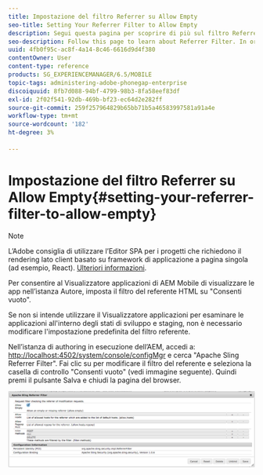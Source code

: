 ```yaml
---
title: Impostazione del filtro Referrer su Allow Empty
seo-title: Setting Your Referrer Filter to Allow Empty
description: Segui questa pagina per scoprire di più sul filtro Referrer. Per consentire al Visualizzatore applicazioni di AEM Mobile di visualizzare le app nell’istanza Autore, imposta il filtro del referente HTML su "Consenti vuoto".
seo-description: Follow this page to learn about Referrer Filter. In order to allow the AEM Mobile Application Viewer to view apps on your Author instance, you'll need to set your HTML referrer filter to 'allow empty'.
uuid: 4fb0f95c-ac8f-4a14-8c46-6616d9d4f380
contentOwner: User
content-type: reference
products: SG_EXPERIENCEMANAGER/6.5/MOBILE
topic-tags: administering-adobe-phonegap-enterprise
discoiquuid: 8fb7d088-94bf-4799-98b3-8fa58eef83df
exl-id: 2f02f541-92db-469b-bf23-ec64d2e282ff
source-git-commit: 259f257964829b65bb71b5a46583997581a91a4e
workflow-type: tm+mt
source-wordcount: '182'
ht-degree: 3%

---
```


# Impostazione del filtro Referrer su Allow Empty{#setting-your-referrer-filter-to-allow-empty}

>[!NOTE]
>
>L’Adobe consiglia di utilizzare l’Editor SPA per i progetti che richiedono il rendering lato client basato su framework di applicazione a pagina singola (ad esempio, React). [Ulteriori informazioni](/help/sites-developing/spa-overview.md).

Per consentire al Visualizzatore applicazioni di AEM Mobile di visualizzare le app nell’istanza Autore, imposta il filtro del referente HTML su &quot;Consenti vuoto&quot;.

Se non si intende utilizzare il Visualizzatore applicazioni per esaminare le applicazioni all&#39;interno degli stati di sviluppo e staging, non è necessario modificare l&#39;impostazione predefinita del filtro referente.

Nell’istanza di authoring in esecuzione dell’AEM, accedi a: [http://localhost:4502/system/console/configMgr](http://localhost:4502/system/console/configMgr) e cerca &quot;Apache Sling Referrer Filter&quot;. Fai clic su per modificare il filtro del referente e seleziona la casella di controllo &quot;Consenti vuoto&quot; (vedi immagine seguente). Quindi premi il pulsante Salva e chiudi la pagina del browser.

![Impostazioni filtro referrer](assets/chlimage_1-106.png)

